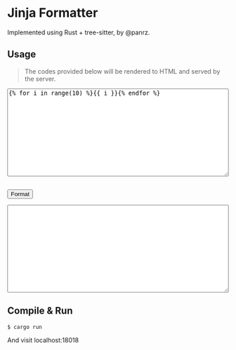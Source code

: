 # Jinja Formatter

Implemented using Rust + tree-sitter, by @panrz.

## Usage

> The codes provided below will be rendered to HTML and served by the server.

<pre>
<textarea id="input" style="width: 100%; height: 200px;" spellcheck="false">
{% for i in range(10) %}{{ i }}{% endfor %}
</textarea>
</pre>

<button onclick="format()">Format</button>

<pre><textarea id="output" style="width: 100%; height: 200px;" spellcheck="false"></textarea></pre>

<script>
  // Generated by copilot
  function format() {
    const input = document.getElementById('input').value;
    fetch('/format', {
      method: 'POST',
      headers: {
        'Content-Type': 'application/json',
      },
      body: JSON.stringify({ input }),
    })
      .then((res) => res.text())
      .then((data) => {
        document.getElementById('output').value = data;
      });
  }
</script>

## Compile & Run

```bash
$ cargo run
```

And visit localhost:18018
